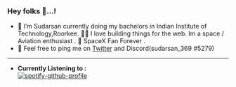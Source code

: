 ### Hey folks 👋...!

- 🔭 I’m Sudarsan currently doing my bachelors in Indian Institute of Technology,Roorkee.  👨‍🚀️ I love building things for the web. Im a space / Aviation enthusiast . 👾 SpaceX Fan Forever .
- 🌱 Feel free to ping me on [Twitter](https://twitter.com/SudarsanR14) and  Discord(sudarsan_369
#5279)
<hr>

- **Currently Listening to :** 
<br>[![spotify-github-profile](https://spotify-github-profile.vercel.app/api/view?uid=31rmqn7cjkwrfkby3hdh3ityjlna&cover_image=true&theme=novatorem&show_offline=true&background_color=121212&bar_color=53b14f&bar_color_cover=true)](https://spotify-github-profile.vercel.app/api/view?uid=31rmqn7cjkwrfkby3hdh3ityjlna&redirect=true)

